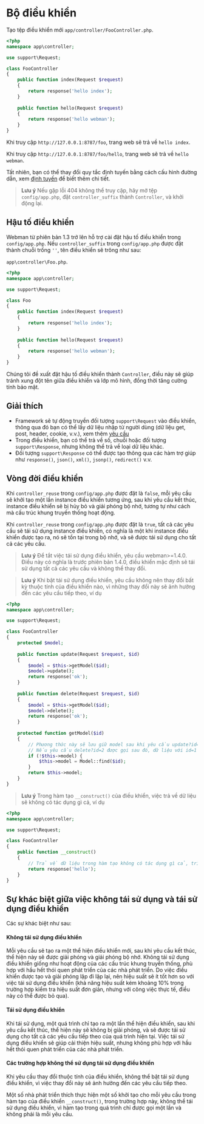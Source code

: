 # Bộ điều khiển

Tạo tệp điều khiển mới `app/controller/FooController.php`.

```php
<?php
namespace app\controller;

use support\Request;

class FooController
{
    public function index(Request $request)
    {
        return response('hello index');
    }
    
    public function hello(Request $request)
    {
        return response('hello webman');
    }
}
```

Khi truy cập `http://127.0.0.1:8787/foo`, trang web sẽ trả về `hello index`.

Khi truy cập `http://127.0.0.1:8787/foo/hello`, trang web sẽ trả về `hello webman`.

Tất nhiên, bạn có thể thay đổi quy tắc định tuyến bằng cách cấu hình đường dẫn, xem [định tuyến](route.md) để biết thêm chi tiết.

> **Lưu ý**
> Nếu gặp lỗi 404 không thể truy cập, hãy mở tệp `config/app.php`, đặt `controller_suffix` thành `Controller`, và khởi động lại.

## Hậu tố điều khiển
Webman từ phiên bản 1.3 trở lên hỗ trợ cài đặt hậu tố điều khiển trong `config/app.php`. Nếu `controller_suffix` trong `config/app.php` được đặt thành chuỗi trống `''`, tên điều khiển sẽ trông như sau:

`app\controller\Foo.php`.

```php
<?php
namespace app\controller;

use support\Request;

class Foo
{
    public function index(Request $request)
    {
        return response('hello index');
    }
    
    public function hello(Request $request)
    {
        return response('hello webman');
    }
}
```

Chúng tôi đề xuất đặt hậu tố điều khiển thành `Controller`, điều này sẽ giúp tránh xung đột tên giữa điều khiển và lớp mô hình, đồng thời tăng cường tính bảo mật.

## Giải thích
 - Framework sẽ tự động truyền đối tượng `support\Request` vào điều khiển, thông qua đó bạn có thể lấy dữ liệu nhập từ người dùng (dữ liệu get, post, header, cookie, v.v.), xem thêm [yêu cầu](request.md)
 - Trong điều khiển, bạn có thể trả về số, chuỗi hoặc đối tượng `support\Response`, nhưng không thể trả về loại dữ liệu khác.
 - Đối tượng `support\Response` có thể được tạo thông qua các hàm trợ giúp như `response()`, `json()`, `xml()`, `jsonp()`, `redirect()` v.v.

## Vòng đời điều khiển

Khi `controller_reuse` trong `config/app.php` được đặt là `false`, mỗi yêu cầu sẽ khởi tạo một lần instance điều khiển tương ứng, sau khi yêu cầu kết thúc, instance điều khiển sẽ bị hủy bỏ và giải phóng bộ nhớ, tương tự như cách mà cấu trúc khung truyền thống hoạt động.

Khi `controller_reuse` trong `config/app.php` được đặt là `true`, tất cả các yêu cầu sẽ tái sử dụng instance điều khiển, có nghĩa là một khi instance điều khiển được tạo ra, nó sẽ tồn tại trong bộ nhớ, và sẽ được tái sử dụng cho tất cả các yêu cầu.

> **Lưu ý**
> Để tắt việc tái sử dụng điều khiển, yêu cầu webman>=1.4.0. Điều này có nghĩa là trước phiên bản 1.4.0, điều khiển mặc định sẽ tái sử dụng tất cả các yêu cầu và không thể thay đổi.

> **Lưu ý**
> Khi bật tái sử dụng điều khiển, yêu cầu không nên thay đổi bất kỳ thuộc tính của điều khiển nào, vì những thay đổi này sẽ ảnh hưởng đến các yêu cầu tiếp theo, ví dụ

```php
<?php
namespace app\controller;

use support\Request;

class FooController
{
    protected $model;
    
    public function update(Request $request, $id)
    {
        $model = $this->getModel($id);
        $model->update();
        return response('ok');
    }
    
    public function delete(Request $request, $id)
    {
        $model = $this->getModel($id);
        $model->delete();
        return response('ok');
    }
    
    protected function getModel($id)
    {
        // Phương thức này sẽ lưu giữ model sau khi yêu cầu update?id=1 được gọi
        // Nếu yêu cầu delete?id=2 được gọi sau đó, dữ liệu với id=1 sẽ bị xóa đi
        if (!$this->model) {
            $this->model = Model::find($id);
        }
        return $this->model;
    }
}
```

> **Lưu ý**
> Trong hàm tạo `__construct()` của điều khiển, việc trả về dữ liệu sẽ không có tác dụng gì cả, ví dụ

```php
<?php
namespace app\controller;

use support\Request;

class FooController
{
    public function __construct()
    {
        // Trả về dữ liệu trong hàm tạo không có tác dụng gì cả, trình duyệt sẽ không nhận phản hồi này
        return response('hello'); 
    }
}
```

## Sự khác biệt giữa việc không tái sử dụng và tái sử dụng điều khiển
Các sự khác biệt như sau:

#### Không tái sử dụng điều khiển
Mỗi yêu cầu sẽ tạo ra một thể hiện điều khiển mới, sau khi yêu cầu kết thúc, thể hiện này sẽ được giải phóng và giải phóng bộ nhớ. Không tái sử dụng điều khiển giống như hoạt động của các cấu trúc khung truyền thống, phù hợp với hầu hết thói quen phát triển của các nhà phát triển. Do việc điều khiển được tạo và giải phóng lặp đi lặp lại, nên hiệu suất sẽ ít tốt hơn so với việc tái sử dụng điều khiển (khả năng hiệu suất kém khoảng 10% trong trường hợp kiểm tra hiệu suất đơn giản, nhưng với công việc thực tế, điều này có thể được bỏ qua).

#### Tái sử dụng điều khiển
Khi tái sử dụng, một quá trình chỉ tạo ra một lần thể hiện điều khiển, sau khi yêu cầu kết thúc, thể hiện này sẽ không bị giải phóng, và sẽ được tái sử dụng cho tất cả các yêu cầu tiếp theo của quá trình hiện tại. Việc tái sử dụng điều khiển sẽ giúp cải thiện hiệu suất, nhưng không phù hợp với hầu hết thói quen phát triển của các nhà phát triển.

#### Các trường hợp không thể sử dụng tái sử dụng điều khiển
Khi yêu cầu thay đổi thuộc tính của điều khiển, không thể bật tái sử dụng điều khiển, vì việc thay đổi này sẽ ảnh hưởng đến các yêu cầu tiếp theo.

Một số nhà phát triển thích thực hiện một số khởi tạo cho mỗi yêu cầu trong hàm tạo của điều khiển `__construct()`, trong trường hợp này, không thể tái sử dụng điều khiển, vì hàm tạo trong quá trình chỉ được gọi một lần và không phải là mỗi yêu cầu.
